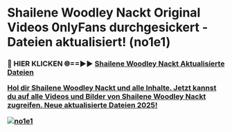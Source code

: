 # Shailene Woodley Nackt Original Videos 0nlyFans durchgesickert - Dateien aktualisiert! (no1e1)

<h3>🔴 HIER KLICKEN 🌐==►► <a href="https://tinyurl.com/h6vf6nb8" rel="nofollow">Shailene Woodley Nackt Aktualisierte Dateien

Hol dir Shailene Woodley Nackt und alle Inhalte. Jetzt kannst du auf alle Videos und Bilder von Shailene Woodley Nackt zugreifen. Neue aktualisierte Dateien 2025!

[![no1e1](https://i.imgur.com/sD4kR3V.gif)](https://tinyurl.com/h6vf6nb8)
